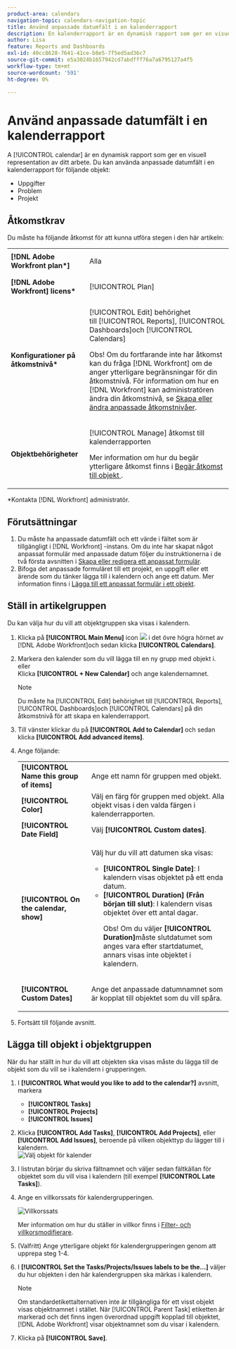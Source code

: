 ```yaml
---
product-area: calendars
navigation-topic: calendars-navigation-topic
title: Använd anpassade datumfält i en kalenderrapport
description: En kalenderrapport är en dynamisk rapport som ger en visuell representation av ditt arbete. Du kan använda anpassade datumfält i en kalenderrapport för uppgifter, utgåvor och projekt.
author: Lisa
feature: Reports and Dashboards
exl-id: 40cc8628-7641-41ce-b8e5-7f5ed5ad36c7
source-git-commit: e5a3024b1657942cd7abdfff76a7a6795127a4f5
workflow-type: tm+mt
source-wordcount: '591'
ht-degree: 0%

---
```


# Använd anpassade datumfält i en kalenderrapport

A [!UICONTROL calendar] är en dynamisk rapport som ger en visuell representation av ditt arbete. Du kan använda anpassade datumfält i en kalenderrapport för följande objekt:

* Uppgifter
* Problem
* Projekt

## Åtkomstkrav

Du måste ha följande åtkomst för att kunna utföra stegen i den här artikeln:

<table style="table-layout:auto"> 
 <col> 
 </col> 
 <col> 
 </col> 
 <tbody> 
  <tr> 
   <td role="rowheader"><strong>[!DNL Adobe Workfront plan*]</strong></td> 
   <td> <p>Alla</p> </td> 
  </tr> 
  <tr> 
   <td role="rowheader"><strong>[!DNL Adobe Workfront] licens*</strong></td> 
   <td> <p>[!UICONTROL Plan] </p> </td> 
  </tr> 
  <tr> 
   <td role="rowheader"><strong>Konfigurationer på åtkomstnivå*</strong></td> 
   <td> <p>[!UICONTROL Edit] behörighet till [!UICONTROL Reports], [!UICONTROL Dashboards]och [!UICONTROL Calendars]</p> <p>Obs! Om du fortfarande inte har åtkomst kan du fråga [!DNL Workfront] om de anger ytterligare begränsningar för din åtkomstnivå. För information om hur en [!DNL Workfront] kan administratören ändra din åtkomstnivå, se <a href="../../../administration-and-setup/add-users/configure-and-grant-access/create-modify-access-levels.md" class="MCXref xref">Skapa eller ändra anpassade åtkomstnivåer</a>.</p> </td> 
  </tr> 
  <tr> 
   <td role="rowheader"><strong>Objektbehörigheter</strong></td> 
   <td> <p>[!UICONTROL Manage] åtkomst till kalenderrapporten</p> <p>Mer information om hur du begär ytterligare åtkomst finns i <a href="../../../workfront-basics/grant-and-request-access-to-objects/request-access.md" class="MCXref xref">Begär åtkomst till objekt </a>.</p> </td> 
  </tr> 
 </tbody> 
</table>

&#42;Kontakta [!DNL Workfront] administratör.

## Förutsättningar

1. Du måste ha anpassade datumfält och ett värde i fältet som är tillgängligt i [!DNL Workfront] -instans. Om du inte har skapat något anpassat formulär med anpassade datum följer du instruktionerna i de två första avsnitten i [Skapa eller redigera ett anpassat formulär](../../../administration-and-setup/customize-workfront/create-manage-custom-forms/create-or-edit-a-custom-form.md).
1. Bifoga det anpassade formuläret till ett projekt, en uppgift eller ett ärende som du tänker lägga till i kalendern och ange ett datum. Mer information finns i [Lägga till ett anpassat formulär i ett objekt](../../../workfront-basics/work-with-custom-forms/add-a-custom-form-to-an-object.md).

## Ställ in artikelgruppen

Du kan välja hur du vill att objektgruppen ska visas i kalendern.

1. Klicka på **[!UICONTROL Main Menu]** icon ![](assets/main-menu-icon.png) i det övre högra hörnet av [!DNL Adobe Workfront]och sedan klicka **[!UICONTROL Calendars]**.

1. Markera den kalender som du vill lägga till en ny grupp med objekt i.\
   eller\
   Klicka **[!UICONTROL + New Calendar]** och ange kalendernamnet.

   >[!NOTE]
   >
   >Du måste ha [!UICONTROL Edit] behörighet till [!UICONTROL Reports], [!UICONTROL Dashboards]och [!UICONTROL Calendars] på din åtkomstnivå för att skapa en kalenderrapport.

1. Till vänster klickar du på **[!UICONTROL Add to Calendar]** och sedan klicka **[!UICONTROL Add advanced items]**.

1. Ange följande:

   <table style="table-layout:auto">
    <col>
    <col>
    <tbody>
     <tr>
      <td role="rowheader"><strong>[!UICONTROL Name this group of items]</strong></td>
      <td>Ange ett namn för gruppen med objekt.</td>
     </tr>
     <tr>
      <td role="rowheader"><strong>[!UICONTROL Color]</strong></td>
      <td>Välj en färg för gruppen med objekt. Alla objekt visas i den valda färgen i kalenderrapporten.</td>
     </tr>
     <tr>
      <td role="rowheader"><strong>[!UICONTROL Date Field]</strong></td>
      <td>Välj <strong>[!UICONTROL Custom dates]</strong>.<br></td>
     </tr>
     <tr>
      <td role="rowheader"><strong>[!UICONTROL On the calendar, show]</strong></td>
      <td><p>Välj hur du vill att datumen ska visas:</p>
       <ul>
        <li><strong>[!UICONTROL Single Date]</strong>: I kalendern visas objektet på ett enda datum.</li>
        <li><strong>[!UICONTROL Duration] (Från början till slut)</strong>: I kalendern visas objektet över ett antal dagar.<br><p>Obs! Om du väljer <strong>[!UICONTROL Duration]</strong>måste slutdatumet som anges vara efter startdatumet, annars visas inte objektet i kalendern.</p></li>
       </ul></td>
     </tr>
     <tr data-mc-conditions="">
      <td role="rowheader"><strong>[!UICONTROL Custom Dates]</strong></td>
      <td><p>Ange det anpassade datumnamnet som är kopplat till objektet som du vill spåra.</p></td>
     </tr>
    </tbody>
   </table>

1. Fortsätt till följande avsnitt.

## Lägga till objekt i objektgruppen

När du har ställt in hur du vill att objekten ska visas måste du lägga till de objekt som du vill se i kalendern i grupperingen.

1. I **[!UICONTROL What would you like to add to the calendar?]** avsnitt, markera

   * **[!UICONTROL Tasks]**
   * **[!UICONTROL Projects]**
   * **[!UICONTROL Issues]**

1. Klicka **[!UICONTROL Add Tasks]**, **[!UICONTROL Add Projects]**, eller **[!UICONTROL Add Issues]**, beroende på vilken objekttyp du lägger till i kalendern.\
   ![Välj objekt för kalender](assets/field-name.png)

1. I listrutan börjar du skriva fältnamnet och väljer sedan fältkällan för objektet som du vill visa i kalendern (till exempel **[!UICONTROL Late Tasks]**).
1. Ange en villkorssats för kalendergrupperingen.

   ![Villkorssats](assets/condition-statement-calendar.png)

   Mer information om hur du ställer in villkor finns i [Filter- och villkorsmodifierare](../../../reports-and-dashboards/reports/reporting-elements/filter-condition-modifiers.md).

1. (Valfritt) Ange ytterligare objekt för kalendergrupperingen genom att upprepa steg 1-4.
1. I **[!UICONTROL Set the Tasks/Projects/Issues labels to be the...]** väljer du hur objekten i den här kalendergruppen ska märkas i kalendern.

   >[!NOTE]
   >
   >Om standardetikettalternativen inte är tillgängliga för ett visst objekt visas objektnamnet i stället. När [!UICONTROL Parent Task] etiketten är markerad och det finns ingen överordnad uppgift kopplad till objektet, [!DNL Adobe Workfront] visar objektnamnet som du visar i kalendern.

1. Klicka på **[!UICONTROL Save]**.
